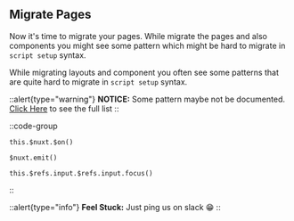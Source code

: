 ## Migrate Pages

Now it's time to migrate your pages. While migrate the pages and also components you might see some pattern which might be hard to migrate in `script setup` syntax.

While migrating layouts and component you often see some patterns that are quite hard to migrate in `script setup` syntax.

::alert{type="warning"}
**NOTICE:** Some pattern maybe not be documented. [Click Here](/miscellaneous/patterns) to see the full list
::

::code-group
```js[Pattern 1]
this.$nuxt.$on()
```
```js[Pattern 2]
$nuxt.emit()
```
```js[Pattern 3]
this.$refs.input.$refs.input.focus()
```
::

::alert{type="info"}
**Feel Stuck:** Just ping us on slack 😁
::

##